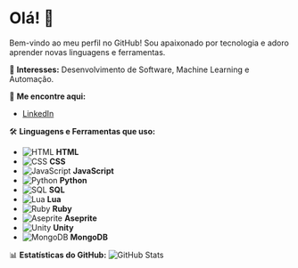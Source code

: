 # Olá! 👋
Bem-vindo ao meu perfil no GitHub! Sou apaixonado por tecnologia e adoro aprender novas linguagens e ferramentas.

🌟 **Interesses:** Desenvolvimento de Software, Machine Learning e Automação.

🔗 **Me encontre aqui:**
- [LinkedIn]([https://linkedin.com/in/seu-perfil](https://www.linkedin.com/in/gabriel-bazilio-726976246/))

🛠️ **Linguagens e Ferramentas que uso:**
- ![HTML](https://img.icons8.com/color/24/000000/html-5.png) **HTML**
- ![CSS](https://img.icons8.com/color/24/000000/css3.png) **CSS**
- ![JavaScript](https://img.icons8.com/color/24/000000/javascript--v1.png) **JavaScript**
- ![Python](https://img.icons8.com/color/24/000000/python--v1.png) **Python**
- ![SQL](https://img.icons8.com/external-outline-juicy-fish/24/000000/external-sql-coding-and-development-outline-outline-juicy-fish.png) **SQL**
- ![Lua](https://img.icons8.com/external-tal-revivo-filled-tal-revivo/24/000000/external-lua-is-a-lightweight-scripting-language-for-games-and-web-embeddable-logo-filled-tal-revivo.png) **Lua**
- ![Ruby](https://img.icons8.com/color/24/000000/ruby-programming-language.png) **Ruby**
- ![Aseprite](https://img.icons8.com/color/24/000000/aseprite.png) **Aseprite**
- ![Unity](https://img.icons8.com/ios-filled/24/000000/unity.png) **Unity**
- ![MongoDB](https://img.icons8.com/color/24/000000/mongodb.png) **MongoDB**

📊 **Estatísticas do GitHub:**
![GitHub Stats](https://github-readme-stats.vercel.app/api?username=Bazilisco&show_icons=true&theme=radical)
